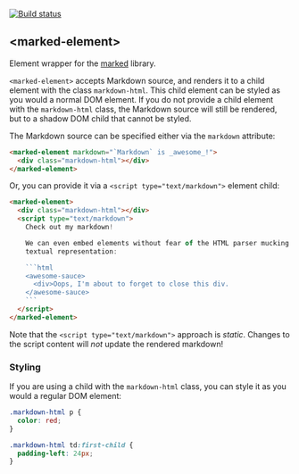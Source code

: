 
<!---

This README is automatically generated from the comments in these files:
marked-element.html

Edit those files, and our readme bot will duplicate them over here!
Edit this file, and the bot will squash your changes :)

The bot does some handling of markdown. Please file a bug if it does the wrong
thing! https://github.com/PolymerLabs/tedium/issues

-->

[![Build status](https://travis-ci.org/PolymerElements/marked-element.svg?branch=master)](https://travis-ci.org/PolymerElements/marked-element)


## &lt;marked-element&gt;

Element wrapper for the [marked](https://github.com/chjj/marked) library.

`<marked-element>` accepts Markdown source, and renders it to a child
element with the class `markdown-html`. This child element can be styled
as you would a normal DOM element. If you do not provide a child element
with the `markdown-html` class, the Markdown source will still be rendered,
but to a shadow DOM child that cannot be styled.

The Markdown source can be specified either via the `markdown` attribute:

```html
<marked-element markdown="`Markdown` is _awesome_!">
  <div class="markdown-html"></div>
</marked-element>
```

Or, you can provide it via a `<script type="text/markdown">` element child:

```html
<marked-element>
  <div class="markdown-html"></div>
  <script type="text/markdown">
    Check out my markdown!

    We can even embed elements without fear of the HTML parser mucking up their
    textual representation:

    ```html
    <awesome-sauce>
      <div>Oops, I'm about to forget to close this div.
    </awesome-sauce>
    ```
  </script>
</marked-element>
```

Note that the `<script type="text/markdown">` approach is *static*. Changes to
the script content will *not* update the rendered markdown!

### Styling

If you are using a child with the `markdown-html` class, you can style it
as you would a regular DOM element:

```css
.markdown-html p {
  color: red;
}

.markdown-html td:first-child {
  padding-left: 24px;
}
```


